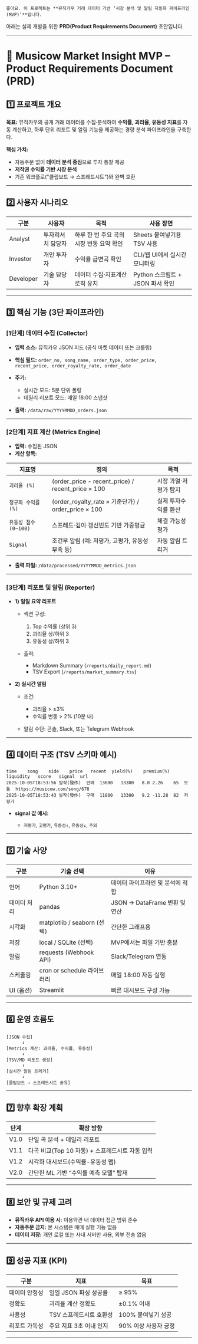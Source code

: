    좋아요. 이 프로젝트는 **뮤직카우 거래 데이터 기반 ‘시장 분석 및 알림 자동화 파이프라인(MVP)’**입니다.
아래는 실제 개발을 위한 **PRD(Product Requirements Document)** 초안입니다.

---

# 🎵 Musicow Market Insight MVP – Product Requirements Document (PRD)

## 1️⃣ 프로젝트 개요

**목표:**
뮤직카우의 공개 거래 데이터를 수집·분석하여 **수익률, 괴리율, 유동성 지표**를 자동 계산하고,
하루 단위 리포트 및 알림 기능을 제공하는 경량 분석 파이프라인을 구축한다.

**핵심 가치:**

* 자동주문 없이 **데이터 분석 중심**으로 투자 통찰 제공
* **저작권 수익률 기반 시장 분석**
* 기존 워크플로("클립보드 → 스프레드시트")와 완벽 호환

---

## 2️⃣ 사용자 시나리오

| 구분        | 사용자       | 목적                       | 사용 장면                    |
| --------- | --------- | ------------------------ | ------------------------ |
| Analyst   | 투자리서치 담당자 | 하루 한 번 주요 곡의 시장 변동 요약 확인 | Sheets 붙여넣기용 TSV 사용      |
| Investor  | 개인 투자자    | 수익률 급변곡 확인               | CLI/웹 UI에서 실시간 모니터링      |
| Developer | 기술 담당자    | 데이터 수집·지표계산 로직 유지        | Python 스크립트 + JSON 파서 확인 |

---

## 3️⃣ 핵심 기능 (3단 파이프라인)

### [1단계] **데이터 수집 (Collector)**

* **입력 소스:** 뮤직카우 JSON 피드 (공식 마켓 데이터 또는 크롤링)
* **핵심 필드:**
  `order_no, song_name, order_type, order_price, recent_price, order_royalty_rate, order_date`
* **주기:**

  * 실시간 모드: 5분 단위 폴링
  * 데일리 리포트 모드: 매일 18:00 스냅샷
* **출력:**
  `/data/raw/YYYYMMDD_orders.json`

---

### [2단계] **지표 계산 (Metrics Engine)**

* **입력:** 수집된 JSON
* **계산 항목:**

| 지표명              | 정의                                                | 목적           |
| ---------------- | ------------------------------------------------- | ------------ |
| `괴리율 (%)`        | (order_price - recent_price) / recent_price × 100 | 시장 과열·저평가 탐지 |
| `정규화 수익률 (%)`    | (order_royalty_rate × 기준단가) / order_price × 100   | 실제 투자수익률 환산  |
| `유동성 점수 (0~100)` | 스프레드·깊이·갱신빈도 기반 가중평균                              | 체결 가능성 평가    |
| `Signal`         | 조건부 알림 (예: 저평가, 고평가, 유동성 부족 등)                    | 자동 알림 트리거    |

* **출력 파일:** `/data/processed/YYYYMMDD_metrics.json`

---

### [3단계] **리포트 및 알림 (Reporter)**

* **1) 일일 요약 리포트**

  * 섹션 구성:

    1. Top 수익률 (상위 3)
    2. 괴리율 상/하위 3
    3. 유동성 상/하위 3
  * 출력:

    * Markdown Summary (`/reports/daily_report.md`)
    * TSV Export (`/reports/market_summary.tsv`)

* **2) 실시간 알림**

  * 조건:

    * 괴리율 > ±3%
    * 수익률 변동 > 2% (10분 내)
  * 알림 수단: 콘솔, Slack, 또는 Telegram Webhook

---

## 4️⃣ 데이터 구조 (TSV 스키마 예시)

```
time	song	side	price	recent	yield(%)	premium(%)	liquidity	score	signal	url
2025-10-05T18:53:56	발작(發作)	판매	13600	13300	8.0	2.26	65	보통	https://musicow.com/song/678
2025-10-05T18:53:43	발작(發作)	구매	11800	13300	9.2	-11.28	82	저평가	
```

* **signal 값 예시:**

  * `저평가`, `고평가`, `유동성↑`, `유동성↓`, `주의`

---

## 5️⃣ 기술 사양

| 구분      | 기술 선택                     | 이유                       |
| ------- | ------------------------- | ------------------------ |
| 언어      | Python 3.10+              | 데이터 파이프라인 및 분석에 적합       |
| 데이터 처리  | pandas                    | JSON → DataFrame 변환 및 연산 |
| 시각화     | matplotlib / seaborn (선택) | 간단한 그래프용                 |
| 저장      | local / SQLite (선택)       | MVP에서는 파일 기반 충분          |
| 알림      | requests (Webhook API)    | Slack/Telegram 연동        |
| 스케줄링    | cron or schedule 라이브러리    | 매일 18:00 자동 실행           |
| UI (옵션) | Streamlit                 | 빠른 대시보드 구성 가능            |

---

## 6️⃣ 운영 흐름도

```
[JSON 수집]
      ↓
[Metrics 계산: 괴리율, 수익률, 유동성]
      ↓
[TSV/MD 리포트 생성]
      ↓
[실시간 알림 트리거]
      ↓
[클립보드 → 스프레드시트 공유]
```

---

## 7️⃣ 향후 확장 계획

| 단계   | 확장 방향                           |
| ---- | ------------------------------- |
| V1.0 | 단일 곡 분석 + 데일리 리포트               |
| V1.1 | 다곡 비교(Top 10 자동) + 스프레드시트 자동 입력 |
| V1.2 | 시각화 대시보드(수익률-유동성 맵)             |
| V2.0 | 간단한 ML 기반 “수익률 예측 모델” 탑재        |

---

## 8️⃣ 보안 및 규제 고려

* **뮤직카우 API 이용 시:** 이용약관 내 데이터 접근 범위 준수
* **자동주문 금지:** 본 시스템은 매매 실행 기능 없음
* **데이터 저장:** 개인 로컬 또는 사내 서버만 사용, 외부 전송 없음

---

## 9️⃣ 성공 지표 (KPI)

| 구분      | 지표             | 목표            |
| ------- | -------------- | ------------- |
| 데이터 안정성 | 일일 JSON 파싱 성공률 | ≥ 95%         |
| 정확도     | 괴리율 계산 정확도     | ±0.1% 이내      |
| 사용성     | TSV 스프레드시트 호환성 | 100% 붙여넣기 성공  |
| 리포트 가독성 | 주요 지표 3초 이내 인지 | 90% 이상 사용자 긍정 |

---
